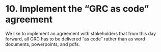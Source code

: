 # 10. Implement the “GRC as code” agreement

We like to implement an agreement with stakeholders that from this day forward, all GRC has to be delivered “as code” rather than as word documents, powerpoints, and pdfs.
